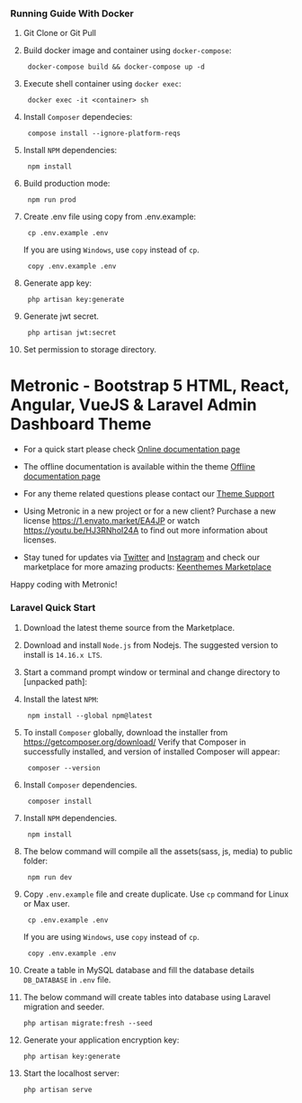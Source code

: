 ### Running Guide With Docker

1. Git Clone or Git Pull


2. Build docker image and container using `docker-compose`:
 
        docker-compose build && docker-compose up -d


3. Execute shell container using `docker exec`:

        docker exec -it <container> sh


4. Install `Composer` dependecies:
   
        compose install --ignore-platform-reqs


5. Install `NPM` dependencies:
   
        npm install


6. Build production mode:
   
        npm run prod


7. Create .env file using copy from .env.example:
   
        cp .env.example .env

    If you are using `Windows`, use `copy` instead of `cp`.
   
        copy .env.example .env

8. Generate app key:
   
        php artisan key:generate


9. Generate jwt secret.

        php artisan jwt:secret
   

10. Set permission to storage directory.



# Metronic - Bootstrap 5 HTML, React, Angular, VueJS & Laravel Admin Dashboard Theme

- For a quick start please check [Online documentation page](//preview.keenthemes.com/metronic8/laravel/documentation/getting-started/build)


- The offline documentation is available within the theme [Offline documentation page](//localhost:8000/documentation/getting-started/build)


- For any theme related questions please contact our [Theme Support](//keenthemes.com/support/)


- Using Metronic in a new project or for a new client? Purchase a new license https://1.envato.market/EA4JP or watch https://youtu.be/HJ3RNhoI24A to find out more information about licenses.


- Stay tuned for updates via [Twitter](//www.twitter.com/keenthemes) and [Instagram](//www.instagram.com/keenthemes) and 
  check our marketplace for more amazing products: [Keenthemes Marketplace](//keenthemes.com/)


Happy coding with Metronic!



### Laravel Quick Start

1. Download the latest theme source from the Marketplace.


2. Download and install `Node.js` from Nodejs. The suggested version to install is `14.16.x LTS`.


3. Start a command prompt window or terminal and change directory to [unpacked path]:


4. Install the latest `NPM`:
   
        npm install --global npm@latest


5. To install `Composer` globally, download the installer from https://getcomposer.org/download/ Verify that Composer in successfully installed, and version of installed Composer will appear:
   
        composer --version


6. Install `Composer` dependencies.
   
        composer install


7. Install `NPM` dependencies.
   
        npm install


8. The below command will compile all the assets(sass, js, media) to public folder:
   
        npm run dev


9. Copy `.env.example` file and create duplicate. Use `cp` command for Linux or Max user.

        cp .env.example .env

    If you are using `Windows`, use `copy` instead of `cp`.
   
        copy .env.example .env
   

10. Create a table in MySQL database and fill the database details `DB_DATABASE` in `.env` file.


12. The below command will create tables into database using Laravel migration and seeder.

        php artisan migrate:fresh --seed


13. Generate your application encryption key:

        php artisan key:generate


14. Start the localhost server:
    
        php artisan serve
